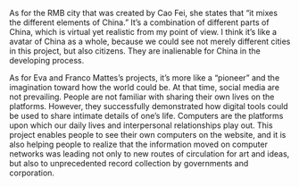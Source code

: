 As for the RMB city that was created by Cao Fei, she states that “it mixes the different elements of China.” It’s a combination of different parts of China, which is virtual yet realistic from my point of view. I think it’s like a avatar of China as a whole, because we could see not merely different cities in this project, but also citizens. They are inalienable for China in the developing process.

As for Eva and Franco Mattes’s projects, it’s more like a “pioneer” and the imagination toward how the world could be. At that time, social media are not prevailing. People are not familiar with sharing their own lives on the platforms. However, they successfully demonstrated how digital tools could be used to share intimate details of one’s life. Computers are the platforms upon which our daily lives and interpersonal relationships play out. This project enables people to see their own computers on the website, and it is also helping people to realize that the information moved on computer networks was leading not only to new routes of circulation for art and ideas, but also to unprecedented record collection by governments and corporation.
